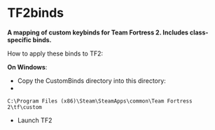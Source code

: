 TF2binds
========
**A mapping of custom keybinds for Team Fortress 2. Includes class-specific binds.**

How to apply these binds to TF2:

**On Windows**: 
* Copy the CustomBinds directory into this directory: 
* 
`C:\Program Files (x86)\Steam\SteamApps\common\Team Fortress 2\tf\custom`

* Launch TF2
